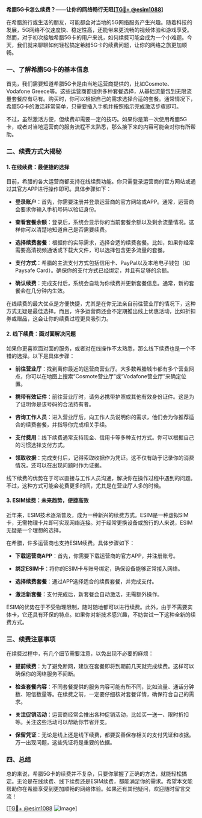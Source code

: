 **希腊5G卡怎么续费？——让你的网络畅行无阻[[TG💪+ @esim1088](https://t.me/s/esim1088)]**

在希腊旅行或生活的朋友，可能都会对当地的5G网络服务产生兴趣。随着科技的发展，5G网络不仅速度快、稳定性高，还能带来更流畅的视频体验和游戏享受。然而，对于初次接触希腊5G卡的用户来说，如何续费可能会成为一个小难题。今天，我们就来聊聊如何轻松搞定希腊5G卡的续费问题，让你的网络之旅更加顺畅。

### 一、了解希腊5G卡的基本信息

首先，我们需要知道希腊5G卡是由当地运营商提供的，比如Cosmote、Vodafone Greece等。这些运营商都提供多种套餐选择，从基础流量包到无限流量套餐应有尽有。购买时，你可以根据自己的需求选择合适的套餐。通常情况下，希腊5G卡的激活非常简单，只需要插入手机并按照指示完成激活步骤即可。

不过，虽然激活方便，但续费却需要一定的技巧。如果你是第一次使用希腊5G卡，或者对当地运营商的服务流程不太熟悉，那么接下来的内容可能会对你有所帮助。

### 二、续费方式大揭秘

#### 1. 在线续费：最便捷的选择

目前，希腊的各大运营商都支持在线续费功能。你只需登录运营商的官方网站或通过其官方APP进行操作即可。具体步骤如下：

- **登录账户**：首先，你需要注册并登录运营商的官方网站或APP。通常，运营商会要求你输入手机号码以验证身份。
  
- **查看套餐余额**：登录后，系统会显示你的当前套餐余额以及剩余流量情况。这样你可以清楚地知道自己是否需要续费。

- **选择续费套餐**：根据你的实际需求，选择合适的续费套餐。比如，如果你经常需要高清视频通话或下载大文件，可以选择包含更多流量的套餐。

- **支付方式**：希腊的主流支付方式包括信用卡、PayPal以及本地电子钱包（如Paysafe Card）。确保你的支付方式已经绑定，并且有足够的余额。

- **确认续费**：完成支付后，系统会自动为你续费并更新套餐信息。通常，新的套餐会在几分钟内生效。

在线续费的最大优点是方便快捷，尤其是在你无法亲自前往营业厅的情况下，这种方式无疑是最佳选择。而且，许多运营商还会不定期推出线上优惠活动，比如折扣券或赠品，这会让你的续费过程更具吸引力。

#### 2. 线下续费：面对面解决问题

如果你更喜欢面对面的服务，或者对在线操作不太熟悉，那么线下续费也是一个不错的选择。以下是具体步骤：

- **前往营业厅**：找到离你最近的运营商营业厅。大多数希腊城市都有多个营业网点，你可以在地图上搜索“Cosmote营业厅”或“Vodafone营业厅”来确定位置。

- **携带有效证件**：前往营业厅时，请务必携带护照或其他有效身份证件。这是为了证明你是该号码的合法持有者。

- **咨询工作人员**：进入营业厅后，向工作人员说明你的需求，他们会为你推荐适合的续费套餐，并指导你完成相关手续。

- **支付费用**：线下续费通常支持现金、信用卡等多种支付方式。你可以根据自己的习惯选择支付方式。

- **领取收据**：完成支付后，记得索取收据作为凭证。这不仅有助于记录你的消费情况，还可以在出现问题时作为证据。

线下续费的优势在于可以直接与工作人员沟通，解决你在操作过程中遇到的问题。不过，这种方式可能会花费更多时间，尤其是在营业厅人多的时候。

#### 3. ESIM续费：未来趋势，便捷高效

近年来，ESIM技术逐渐普及，成为一种新兴的续费方式。ESIM是一种虚拟SIM卡，无需物理卡片即可实现网络连接。对于经常更换设备或旅行的人来说，ESIM无疑是一个理想的选择。

在希腊，许多运营商也支持ESIM续费。具体步骤如下：

- **下载运营商APP**：首先，你需要下载运营商的官方APP，并注册账号。

- **绑定ESIM卡**：将你的ESIM卡与账号绑定，确保设备能够正常接入网络。

- **选择续费套餐**：通过APP选择适合的续费套餐，并完成支付。

- **激活新套餐**：支付完成后，新套餐会自动激活，无需额外操作。

ESIM的优势在于不受物理限制，随时随地都可以进行续费。此外，由于不需要实体卡，它还具有环保的特点。如果你对新技术感兴趣，不妨尝试一下这种全新的续费方式。

### 三、续费注意事项

在续费过程中，有几个细节需要注意，以免出现不必要的麻烦：

- **提前续费**：为了避免断网，建议在套餐即将到期前几天就完成续费。这样可以确保你的网络服务不间断。

- **检查套餐内容**：不同套餐提供的服务内容可能有所不同，比如流量、通话分钟数、短信数量等。在续费之前，一定要仔细核对套餐详情，确保符合自己的需求。

- **关注促销活动**：运营商经常会推出各种促销活动，比如买一送一、限时折扣等。关注这些活动可以帮助你节省开支。

- **保留凭证**：无论是线上还是线下续费，都要妥善保存相关的支付凭证和收据。万一出现问题，这些凭证将是重要的依据。

### 四、总结

总的来说，希腊5G卡的续费并不复杂，只要你掌握了正确的方法，就能轻松搞定。无论是在线续费、线下续费还是ESIM续费，都能满足你的需求。希望本文能帮助你在希腊享受到更加顺畅的网络体验。如果还有其他疑问，欢迎随时留言交流！

[[TG💪+ @esim1088](https://t.me/s/esim1088) ![Image](https://i.postimg.cc/4NQfJmqS/Snipaste-2025-05-13-00-14-12.png)]